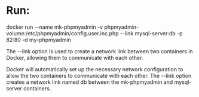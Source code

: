# Run:
docker run --name mk-phpmyadmin -v phpmyadmin-volume:/etc/phpmyadmin/config.user.inc.php --link mysql-server:db -p 82:80 -d my-phpmyadmin

The --link option is used to create a network link between two containers in Docker, allowing them to communicate with each other.

Docker will automatically set up the necessary network configuration to allow the two containers to communicate with each other. The --link option creates a network link named db between the mk-phpmyadmin and mysql-server containers.